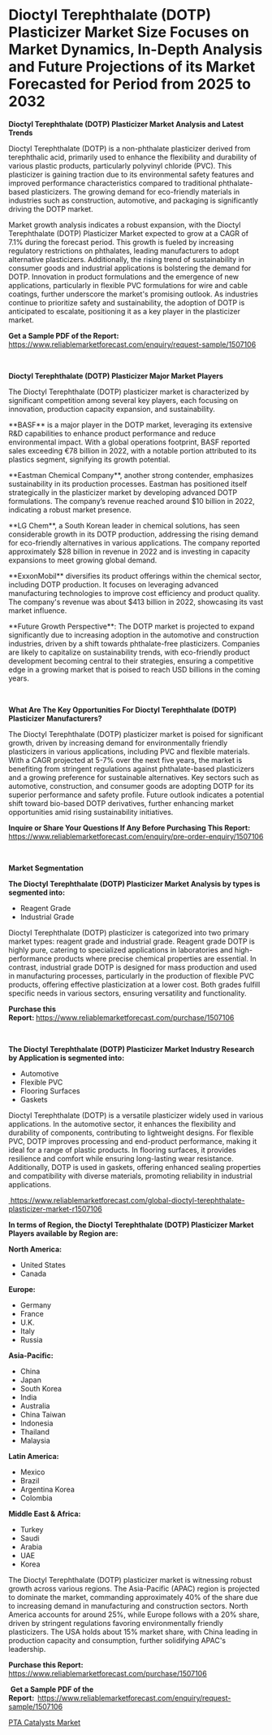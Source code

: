 <p><h1>Dioctyl Terephthalate (DOTP) Plasticizer Market Size Focuses on Market Dynamics, In-Depth Analysis and Future Projections of its Market Forecasted for Period from 2025 to 2032</h1></p><p><strong>Dioctyl Terephthalate (DOTP) Plasticizer Market Analysis and Latest Trends</strong></p>
<p><p>Dioctyl Terephthalate (DOTP) is a non-phthalate plasticizer derived from terephthalic acid, primarily used to enhance the flexibility and durability of various plastic products, particularly polyvinyl chloride (PVC). This plasticizer is gaining traction due to its environmental safety features and improved performance characteristics compared to traditional phthalate-based plasticizers. The growing demand for eco-friendly materials in industries such as construction, automotive, and packaging is significantly driving the DOTP market.</p><p>Market growth analysis indicates a robust expansion, with the Dioctyl Terephthalate (DOTP) Plasticizer Market expected to grow at a CAGR of 7.1% during the forecast period. This growth is fueled by increasing regulatory restrictions on phthalates, leading manufacturers to adopt alternative plasticizers. Additionally, the rising trend of sustainability in consumer goods and industrial applications is bolstering the demand for DOTP. Innovation in product formulations and the emergence of new applications, particularly in flexible PVC formulations for wire and cable coatings, further underscore the market's promising outlook. As industries continue to prioritize safety and sustainability, the adoption of DOTP is anticipated to escalate, positioning it as a key player in the plasticizer market.</p></p>
<p><strong>Get a Sample PDF of the Report:&nbsp;</strong> <a href="https://www.reliablemarketforecast.com/enquiry/request-sample/1507106?utm_campaign=3194&utm_medium=2&utm_source=Github&utm_content=ia&utm_term=02042025&utm_id=dioctyl-terephthalate-dotp-plasticizer">https://www.reliablemarketforecast.com/enquiry/request-sample/1507106</a></p>
<p>&nbsp;</p>
<p><strong>Dioctyl Terephthalate (DOTP) Plasticizer Major Market Players</strong></p>
<p><p>The Dioctyl Terephthalate (DOTP) plasticizer market is characterized by significant competition among several key players, each focusing on innovation, production capacity expansion, and sustainability.</p><p>**BASF** is a major player in the DOTP market, leveraging its extensive R&D capabilities to enhance product performance and reduce environmental impact. With a global operations footprint, BASF reported sales exceeding €78 billion in 2022, with a notable portion attributed to its plastics segment, signifying its growth potential.</p><p>**Eastman Chemical Company**, another strong contender, emphasizes sustainability in its production processes. Eastman has positioned itself strategically in the plasticizer market by developing advanced DOTP formulations. The company’s revenue reached around $10 billion in 2022, indicating a robust market presence.</p><p>**LG Chem**, a South Korean leader in chemical solutions, has seen considerable growth in its DOTP production, addressing the rising demand for eco-friendly alternatives in various applications. The company reported approximately $28 billion in revenue in 2022 and is investing in capacity expansions to meet growing global demand.</p><p>**ExxonMobil** diversifies its product offerings within the chemical sector, including DOTP production. It focuses on leveraging advanced manufacturing technologies to improve cost efficiency and product quality. The company's revenue was about $413 billion in 2022, showcasing its vast market influence.</p><p>**Future Growth Perspective**: The DOTP market is projected to expand significantly due to increasing adoption in the automotive and construction industries, driven by a shift towards phthalate-free plasticizers. Companies are likely to capitalize on sustainability trends, with eco-friendly product development becoming central to their strategies, ensuring a competitive edge in a growing market that is poised to reach USD billions in the coming years.</p></p>
<p>&nbsp;</p>
<p><strong>What Are The Key Opportunities For Dioctyl Terephthalate (DOTP) Plasticizer Manufacturers?</strong></p>
<p><p>The Dioctyl Terephthalate (DOTP) plasticizer market is poised for significant growth, driven by increasing demand for environmentally friendly plasticizers in various applications, including PVC and flexible materials. With a CAGR projected at 5-7% over the next five years, the market is benefiting from stringent regulations against phthalate-based plasticizers and a growing preference for sustainable alternatives. Key sectors such as automotive, construction, and consumer goods are adopting DOTP for its superior performance and safety profile. Future outlook indicates a potential shift toward bio-based DOTP derivatives, further enhancing market opportunities amid rising sustainability initiatives.</p></p>
<p><strong>Inquire or Share Your Questions If Any Before Purchasing This Report:</strong> <a href="https://www.reliablemarketforecast.com/enquiry/pre-order-enquiry/1507106?utm_campaign=3194&utm_medium=2&utm_source=Github&utm_content=ia&utm_term=02042025&utm_id=dioctyl-terephthalate-dotp-plasticizer">https://www.reliablemarketforecast.com/enquiry/pre-order-enquiry/1507106</a></p>
<p>&nbsp;</p>
<p><strong>Market Segmentation</strong></p>
<p><strong>The Dioctyl Terephthalate (DOTP) Plasticizer Market Analysis by types is segmented into:</strong></p>
<p><ul><li>Reagent Grade</li><li>Industrial Grade</li></ul></p>
<p><p>Dioctyl Terephthalate (DOTP) plasticizer is categorized into two primary market types: reagent grade and industrial grade. Reagent grade DOTP is highly pure, catering to specialized applications in laboratories and high-performance products where precise chemical properties are essential. In contrast, industrial grade DOTP is designed for mass production and used in manufacturing processes, particularly in the production of flexible PVC products, offering effective plasticization at a lower cost. Both grades fulfill specific needs in various sectors, ensuring versatility and functionality.</p></p>
<p><strong>Purchase this Report:&nbsp;</strong><a href="https://www.reliablemarketforecast.com/purchase/1507106?utm_campaign=3194&utm_medium=2&utm_source=Github&utm_content=ia&utm_term=02042025&utm_id=dioctyl-terephthalate-dotp-plasticizer">https://www.reliablemarketforecast.com/purchase/1507106</a></p>
<p>&nbsp;</p>
<p><strong>The Dioctyl Terephthalate (DOTP) Plasticizer Market Industry Research by Application is segmented into:</strong></p>
<p><ul><li>Automotive</li><li>Flexible PVC</li><li>Flooring Surfaces</li><li>Gaskets</li></ul></p>
<p><p>Dioctyl Terephthalate (DOTP) is a versatile plasticizer widely used in various applications. In the automotive sector, it enhances the flexibility and durability of components, contributing to lightweight designs. For flexible PVC, DOTP improves processing and end-product performance, making it ideal for a range of plastic products. In flooring surfaces, it provides resilience and comfort while ensuring long-lasting wear resistance. Additionally, DOTP is used in gaskets, offering enhanced sealing properties and compatibility with diverse materials, promoting reliability in industrial applications.</p></p>
<p><a href="https://www.reliablemarketforecast.com/global-dioctyl-terephthalate-plasticizer-market-r1507106?utm_campaign=3194&utm_medium=2&utm_source=Github&utm_content=ia&utm_term=02042025&utm_id=dioctyl-terephthalate-dotp-plasticizer">&nbsp;https://www.reliablemarketforecast.com/global-dioctyl-terephthalate-plasticizer-market-r1507106</a></p>
<p><strong>In terms of Region, the Dioctyl Terephthalate (DOTP) Plasticizer Market Players available by Region are:</strong></p>
<p>
    <p> <strong> North America: </strong>
        <ul>
            <li>United States</li>
            <li>Canada</li>
        </ul>
        </p> 
    <p> <strong> Europe: </strong>
        <ul>
            <li>Germany</li>
            <li>France</li>
            <li>U.K.</li>
            <li>Italy</li>
            <li>Russia</li>
        </ul>
        </p> 
    <p> <strong> Asia-Pacific: </strong>
        <ul>
            <li>China</li>
            <li>Japan</li>
            <li>South Korea</li>
            <li>India</li>
            <li>Australia</li>
            <li>China Taiwan</li>
            <li>Indonesia</li>
            <li>Thailand</li>
            <li>Malaysia</li>
        </ul>
        </p> 
    <p> <strong> Latin America: </strong>
        <ul>
            <li>Mexico</li>
            <li>Brazil</li>
            <li>Argentina Korea</li>
            <li>Colombia</li>
        </ul>
        </p> 
    <p> <strong> Middle East & Africa: </strong>
        <ul>
            <li>Turkey</li>
            <li>Saudi</li>
            <li>Arabia</li>
            <li>UAE</li>
            <li>Korea</li>
        </ul>
    </p>
    </p>
<p><p>The Dioctyl Terephthalate (DOTP) plasticizer market is witnessing robust growth across various regions. The Asia-Pacific (APAC) region is projected to dominate the market, commanding approximately 40% of the share due to increasing demand in manufacturing and construction sectors. North America accounts for around 25%, while Europe follows with a 20% share, driven by stringent regulations favoring environmentally friendly plasticizers. The USA holds about 15% market share, with China leading in production capacity and consumption, further solidifying APAC's leadership.</p></p>
<p><strong>Purchase this Report: </strong><a href="https://www.reliablemarketforecast.com/purchase/1507106?utm_campaign=3194&utm_medium=2&utm_source=Github&utm_content=ia&utm_term=02042025&utm_id=dioctyl-terephthalate-dotp-plasticizer">https://www.reliablemarketforecast.com/purchase/1507106</a></p>
<p>&nbsp;<strong>Get a Sample PDF of the Report:&nbsp;&nbsp;</strong><a href="https://www.reliablemarketforecast.com/enquiry/request-sample/1507106?utm_campaign=3194&utm_medium=2&utm_source=Github&utm_content=ia&utm_term=02042025&utm_id=dioctyl-terephthalate-dotp-plasticizer">https://www.reliablemarketforecast.com/enquiry/request-sample/1507106</a></p>
<p><strong></strong></p>
<p><p><a href="https://github.com/gunbybeahmg1/Market-Research-Report-List-1/blob/main/pta-catalysts-market.md?utm_campaign=3194&utm_medium=2&utm_source=Github&utm_content=ia&utm_term=02042025&utm_id=dioctyl-terephthalate-dotp-plasticizer">PTA Catalysts Market</a></p></p>
